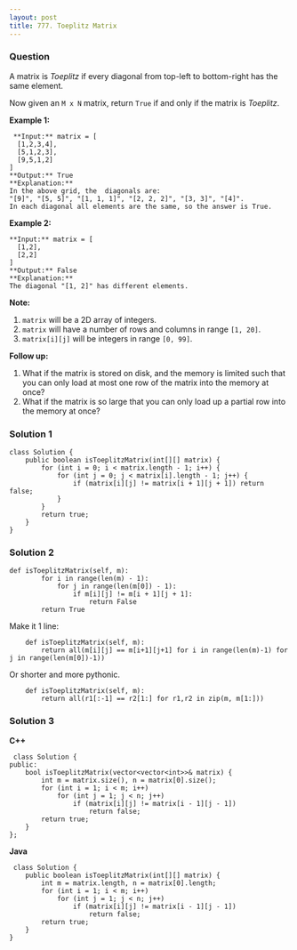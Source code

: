 ```yaml
---
layout: post
title: 777. Toeplitz Matrix
---
```

### Question
A matrix is _Toeplitz_ if every diagonal from top-left to bottom-right has the
same element.

Now given an `M x N` matrix, return `True` if and only if the matrix is
_Toeplitz_.  


 **Example 1:**

    
    
     **Input:** matrix = [
      [1,2,3,4],
      [5,1,2,3],
      [9,5,1,2]
    ]
    **Output:** True
    **Explanation:**
    In the above grid, the  diagonals are:
    "[9]", "[5, 5]", "[1, 1, 1]", "[2, 2, 2]", "[3, 3]", "[4]".
    In each diagonal all elements are the same, so the answer is True.
    

**Example 2:**

    
    
    **Input:** matrix = [
      [1,2],
      [2,2]
    ]
    **Output:** False
    **Explanation:**
    The diagonal "[1, 2]" has different elements.
    

  
**Note:**

  1. `matrix` will be a 2D array of integers.
  2. `matrix` will have a number of rows and columns in range `[1, 20]`.
  3. `matrix[i][j]` will be integers in range `[0, 99]`.

  
 **Follow up:**

  1. What if the matrix is stored on disk, and the memory is limited such that you can only load at most one row of the matrix into the memory at once?
  2. What if the matrix is so large that you can only load up a partial row into the memory at once?

### Solution 1
    
    
    class Solution {
        public boolean isToeplitzMatrix(int[][] matrix) {
            for (int i = 0; i < matrix.length - 1; i++) {
                for (int j = 0; j < matrix[i].length - 1; j++) {
                    if (matrix[i][j] != matrix[i + 1][j + 1]) return false;
                }
            }
            return true;
        }
    }
    


### Solution 2
    
    
    def isToeplitzMatrix(self, m):
            for i in range(len(m) - 1):
                for j in range(len(m[0]) - 1):
                    if m[i][j] != m[i + 1][j + 1]:
                        return False
            return True
    

Make it 1 line:

    
    
        def isToeplitzMatrix(self, m):
            return all(m[i][j] == m[i+1][j+1] for i in range(len(m)-1) for j in range(len(m[0])-1))
    

Or shorter and more pythonic.

    
    
        def isToeplitzMatrix(self, m):
            return all(r1[:-1] == r2[1:] for r1,r2 in zip(m, m[1:]))
    


### Solution 3
**C++**

    
    
     class Solution {
    public:
        bool isToeplitzMatrix(vector<vector<int>>& matrix) {
            int m = matrix.size(), n = matrix[0].size();
            for (int i = 1; i < m; i++)
                for (int j = 1; j < n; j++)
                    if (matrix[i][j] != matrix[i - 1][j - 1])
                        return false;
            return true;
        }
    };
    

**Java**

    
    
     class Solution {
        public boolean isToeplitzMatrix(int[][] matrix) {
            int m = matrix.length, n = matrix[0].length;
            for (int i = 1; i < m; i++)
                for (int j = 1; j < n; j++)
                    if (matrix[i][j] != matrix[i - 1][j - 1])
                        return false;
            return true;
        }
    }
    



